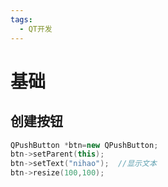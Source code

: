 ```yaml
---
tags:
  - QT开发
---
```

# 基础

## 创建按钮

```C++
QPushButton *btn=new QPushButton;
btn->setParent(this);
btn->setText("nihao");  //显示文本
btn->resize(100,100);
```
